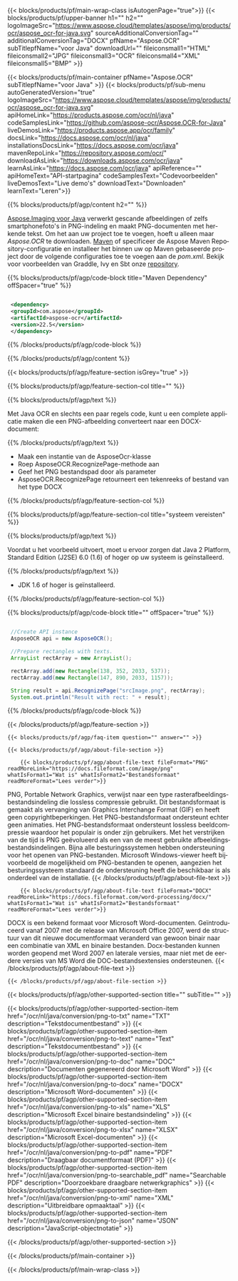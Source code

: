﻿---
title:  
weight: 3920
url: /nl/java/conversion/png-to-docx/ 
lang: nl
langdirlevel: 2
locales: ja,it,ru,de,es,fr,nl,id,lt,pl,pt,vi,tr,ko
description: Voorbeeldcode voor PNG naar DOCX Java-conversie. Gebruik API-voorbeeldcode voor batch-PNG-bestanden naar DOCX-conversie binnen elke web- of desktop-Java-toepassing.
---

{{< blocks/products/pf/main-wrap-class isAutogenPage="true">}}
{{< blocks/products/pf/upper-banner h1="" h2="" logoImageSrc="https://www.aspose.cloud/templates/aspose/img/products/ocr/aspose_ocr-for-java.svg" sourceAdditionalConversionTag="" additionalConversionTag="DOCX" pfName="Aspose.OCR" subTitlepfName="voor Java" downloadUrl="" fileiconsmall1="HTML" fileiconsmall2="JPG" fileiconsmall3="OCR" fileiconsmall4="XML" fileiconsmall5="BMP" >}}


{{< blocks/products/pf/main-container pfName="Aspose.OCR" subTitlepfName="voor Java" >}}
{{< blocks/products/pf/sub-menu autoGeneratedVersion="true" logoImageSrc="https://www.aspose.cloud/templates/aspose/img/products/ocr/aspose_ocr-for-java.svg" apiHomeLink="https://products.aspose.com/ocr/nl/java" codeSamplesLink="https://github.com/aspose-ocr/Aspose.OCR-for-Java" liveDemosLink="https://products.aspose.app/ocr/family" docsLink="https://docs.aspose.com/ocr/nl/java" installationsDocsLink="https://docs.aspose.com/ocr/java" mavenRepoLink="https://repository.aspose.com/ocr/" downloadAsLink="https://downloads.aspose.com/ocr/java" learnAsLink="https://docs.aspose.com/ocr/java" apiReference="" apiHomeText="API-startpagina" codeSamplesText="Codevoorbeelden" liveDemosText="Live demo's" downloadText="Downloaden" learnText="Leren">}}

{{% blocks/products/pf/agp/content h2="" %}}



[Aspose.Imaging voor Java](https://products.aspose.com/imaging/java)
 verwerkt gescande afbeeldingen of zelfs smartphonefoto's in PNG-indeling en maakt PNG-documenten met herkende tekst. Om het aan uw project toe te voegen, hoeft u alleen maar *Aspose.OCR* te downloaden.
[Maven](https://repository.aspose.com/webapp/#/artifacts/browse/tree/General/repo/com/aspose/aspose-imaging) of specificeer de Aspose Maven Repository-configuratie
en installeer het binnen uw op Maven gebaseerde project door de volgende configuraties toe te voegen aan de _pom.xml_. Bekijk voor voorbeelden van Graddle, Ivy en Sbt onze [repository](https://repository.aspose.com/ocr/).

{{% blocks/products/pf/agp/code-block title="Maven Dependency" offSpacer="true" %}}

```xml

 <dependency>
 <groupId>com.aspose</groupId>
 <artifactId>aspose-ocr</artifactId>
 <version>22.5</version>
 </dependency>

```

{{% /blocks/products/pf/agp/code-block %}}

{{% /blocks/products/pf/agp/content %}}

{{< blocks/products/pf/agp/feature-section isGrey="true" >}}

{{% blocks/products/pf/agp/feature-section-col title="" %}}

{{% blocks/products/pf/agp/text %}}

Met Java OCR en slechts een paar regels code, kunt u een complete applicatie maken die een PNG-afbeelding converteert naar een DOCX-document:

{{% /blocks/products/pf/agp/text %}}

+ Maak een instantie van de AsposeOcr-klasse
+ Roep AsposeOCR.RecognizePage-methode aan
+ Geef het PNG bestandspad door als parameter
+ AsposeOCR.RecognizePage retourneert een tekenreeks of bestand van het type DOCX

{{% /blocks/products/pf/agp/feature-section-col %}}

{{% blocks/products/pf/agp/feature-section-col title="systeem vereisten" %}}

{{% blocks/products/pf/agp/text %}}

Voordat u het voorbeeld uitvoert, moet u ervoor zorgen dat Java 2 Platform, Standard Edition (J2SE) 6.0 (1.6) of hoger op uw systeem is geïnstalleerd.

{{% /blocks/products/pf/agp/text %}}

- JDK 1.6 of hoger is geïnstalleerd.

{{% /blocks/products/pf/agp/feature-section-col %}}

{{% blocks/products/pf/agp/code-block title="" offSpacer="true" %}}

```java

 //Create API instance
 AsposeOCR api = new AsposeOCR();

 //Prepare rectangles with texts.
 ArrayList rectArray = new ArrayList();

 rectArray.add(new Rectangle(138, 352, 2033, 537));
 rectArray.add(new Rectangle(147, 890, 2033, 1157));

 String result = api.RecognizePage("srcImage.png", rectArray);
 System.out.println("Result with rect: " + result);

```

{{% /blocks/products/pf/agp/code-block %}}

{{< /blocks/products/pf/agp/feature-section >}}

    {{< blocks/products/pf/agp/faq-item question="" answer="" >}}

    {{< blocks/products/pf/agp/about-file-section >}}
       
        {{< blocks/products/pf/agp/about-file-text fileFormat="PNG" readMoreLink="https://docs.fileformat.com/image/png" whatIsFormat1="Wat is" whatIsFormat2="Bestandsformaat" readMoreFormat="Lees verder">}}
PNG, Portable Network Graphics, verwijst naar een type rasterafbeeldingsbestandsindeling die lossless compressie gebruikt. Dit bestandsformaat is gemaakt als vervanging van Graphics Interchange Format (GIF) en heeft geen copyrightbeperkingen. Het PNG-bestandsformaat ondersteunt echter geen animaties. Het PNG-bestandsformaat ondersteunt lossless beeldcompressie waardoor het populair is onder zijn gebruikers. Met het verstrijken van de tijd is PNG geëvolueerd als een van de meest gebruikte afbeeldingsbestandsindelingen. Bijna alle besturingssystemen hebben ondersteuning voor het openen van PNG-bestanden. Microsoft Windows-viewer heeft bijvoorbeeld de mogelijkheid om PNG-bestanden te openen, aangezien het besturingssysteem standaard de ondersteuning heeft die beschikbaar is als onderdeel van de installatie.
        {{< /blocks/products/pf/agp/about-file-text >}}

        {{< blocks/products/pf/agp/about-file-text fileFormat="DOCX" readMoreLink="https://docs.fileformat.com/word-processing/docx/" whatIsFormat1="Wat is" whatIsFormat2="Bestandsformaat" readMoreFormat="Lees verder">}}
DOCX is een bekend formaat voor Microsoft Word-documenten. Geïntroduceerd vanaf 2007 met de release van Microsoft Office 2007, werd de structuur van dit nieuwe documentformaat veranderd van gewoon binair naar een combinatie van XML en binaire bestanden. Docx-bestanden kunnen worden geopend met Word 2007 en laterale versies, maar niet met de eerdere versies van MS Word die DOC-bestandsextensies ondersteunen.
        {{< /blocks/products/pf/agp/about-file-text >}}

    {{< /blocks/products/pf/agp/about-file-section >}}

<!-- aboutfile Ends -->

{{< blocks/products/pf/agp/other-supported-section title="" subTitle="" >}}

{{< blocks/products/pf/agp/other-supported-section-item href="/ocr/nl/java/conversion/png-to-txt" name="TXT" description="Tekstdocumentbestand" >}}
{{< blocks/products/pf/agp/other-supported-section-item href="/ocr/nl/java/conversion/png-to-text" name="Text" description="Tekstdocumentbestand" >}}
{{< blocks/products/pf/agp/other-supported-section-item href="/ocr/nl/java/conversion/png-to-doc" name="DOC" description="Documenten gegenereerd door Microsoft Word" >}}
{{< blocks/products/pf/agp/other-supported-section-item href="/ocr/nl/java/conversion/png-to-docx" name="DOCX" description="Microsoft Word-documenten" >}}
{{< blocks/products/pf/agp/other-supported-section-item href="/ocr/nl/java/conversion/png-to-xls" name="XLS" description="Microsoft Excel binaire bestandsindeling" >}}
{{< blocks/products/pf/agp/other-supported-section-item href="/ocr/nl/java/conversion/png-to-xlsx" name="XLSX" description="Microsoft Excel-documenten" >}}
{{< blocks/products/pf/agp/other-supported-section-item href="/ocr/nl/java/conversion/png-to-pdf" name="PDF" description="Draagbaar documentformaat (PDF)" >}}
{{< blocks/products/pf/agp/other-supported-section-item href="/ocr/nl/java/conversion/png-to-searchable_pdf" name="Searchable PDF" description="Doorzoekbare draagbare netwerkgraphics" >}}
{{< blocks/products/pf/agp/other-supported-section-item href="/ocr/nl/java/conversion/png-to-xml" name="XML" description="Uitbreidbare opmaaktaal" >}}
{{< blocks/products/pf/agp/other-supported-section-item href="/ocr/nl/java/conversion/png-to-json" name="JSON" description="JavaScript-objectnotatie" >}}

{{< /blocks/products/pf/agp/other-supported-section >}}

{{< /blocks/products/pf/main-container >}}
    
{{< /blocks/products/pf/main-wrap-class >}}

